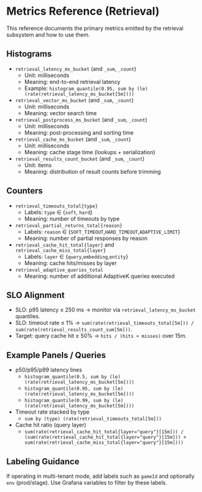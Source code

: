 # Metrics Reference (Retrieval)

This reference documents the primary metrics emitted by the retrieval subsystem and how to use them.

## Histograms

- `retrieval_latency_ms_bucket` (and `_sum`, `_count`)
  - Unit: milliseconds
  - Meaning: end-to-end retrieval latency
  - Example: `histogram_quantile(0.95, sum by (le) (rate(retrieval_latency_ms_bucket[5m])))`
- `retrieval_vector_ms_bucket` (and `_sum`, `_count`)
  - Unit: milliseconds
  - Meaning: vector search time
- `retrieval_postprocess_ms_bucket` (and `_sum`, `_count`)
  - Unit: milliseconds
  - Meaning: post-processing and sorting time
- `retrieval_cache_ms_bucket` (and `_sum`, `_count`)
  - Unit: milliseconds
  - Meaning: cache stage time (lookups + serialization)
- `retrieval_results_count_bucket` (and `_sum`, `_count`)
  - Unit: items
  - Meaning: distribution of result counts before trimming

## Counters

- `retrieval_timeouts_total{type}`
  - Labels: `type` ∈ {`soft`, `hard`}
  - Meaning: number of timeouts by type
- `retrieval_partial_returns_total{reason}`
  - Labels: `reason` ∈ {`SOFT_TIMEOUT`,`HARD_TIMEOUT`,`ADAPTIVE_LIMIT`}
  - Meaning: number of partial responses by reason
- `retrieval_cache_hit_total{layer}` and `retrieval_cache_miss_total{layer}`
  - Labels: `layer` ∈ {`query`,`embedding`,`entity`}
  - Meaning: cache hits/misses by layer
- `retrieval_adaptive_queries_total`
  - Meaning: number of additional AdaptiveK queries executed

## SLO Alignment

- SLO: p95 latency ≤ 250 ms → monitor via `retrieval_latency_ms_bucket` quantiles.
- SLO: timeout rate ≤ 1% → `sum(rate(retrieval_timeouts_total[5m])) / sum(rate(retrieval_results_count_sum[5m]))`.
- Target: query cache hit ≥ 50% → `hits / (hits + misses)` over 15m.

## Example Panels / Queries

- p50/p95/p99 latency lines
  - `histogram_quantile(0.5, sum by (le) (rate(retrieval_latency_ms_bucket[5m])))`
  - `histogram_quantile(0.95, sum by (le) (rate(retrieval_latency_ms_bucket[5m])))`
  - `histogram_quantile(0.99, sum by (le) (rate(retrieval_latency_ms_bucket[5m])))`
- Timeout rate stacked by type
  - `sum by (type) (rate(retrieval_timeouts_total[5m]))`
- Cache hit ratio (query layer)
  - `sum(rate(retrieval_cache_hit_total{layer="query"}[15m])) / (sum(rate(retrieval_cache_hit_total{layer="query"}[15m])) + sum(rate(retrieval_cache_miss_total{layer="query"}[15m])))`

## Labeling Guidance

If operating in multi-tenant mode, add labels such as `gameId` and optionally `env` (prod/stage). Use Grafana variables to filter by these labels.
